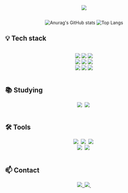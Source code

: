 <!--타이틀 부분--> 
<div align="center">
<img src="https://github.com/user-attachments/assets/9c45f8c4-8135-4a50-b740-d294d11e1e96" />
</div>

<br>

<div align="center">
  
  ![Anurag's GitHub stats](https://github-readme-stats.vercel.app/api?username=silkair&show_icons=true&theme=radical)
  ![Top Langs](https://github-readme-stats.vercel.app/api/top-langs/?username=silkair&layout=compact)
</div>

## 💡 Tech stack  
<br>
<div align =center>
  <img src="https://img.shields.io/badge/Django-092E20?style=for-the-badge&logo=Django&logoColor=white">
  <img src="https://img.shields.io/badge/Celery-37814A?style=for-the-badge&logo=Celery&logoColor=white">
  <img src="https://img.shields.io/badge/Redis-DC382D?style=for-the-badge&logo=Redis&logoColor=white">
</div>

<div align="center">
  <img src="https://img.shields.io/badge/mysql-4479A1?style=for-the-badge&logo=mysql&logoColor=white">
  <img src="https://img.shields.io/badge/NGINX-009639?style=for-the-badge&logo=nginx&logoColor=black">
  <img src="https://img.shields.io/badge/gunicorn-499848?style=for-the-badge&logo=gunicorn&logoColor=black">
</div>

<div align="center">
  <img src="https://img.shields.io/badge/Docker-2496ED?style=for-the-badge&logo=docker&logoColor=white">
  <img src="https://img.shields.io/badge/Amazon_EC2-FF9900?style=for-the-badge&logo=Amazon-EC2&logoColor=black">
  <img src="https://img.shields.io/badge/githubactions-2088FF?style=for-the-badge&logo=githubactions&logoColor=white">
</div>

<br>

## 📚 Studying
<div align="center">
  <img src="https://img.shields.io/badge/python-3670A0?style=for-the-badge&logo=python&logoColor=ffdd54" />&nbsp
  <img src="https://img.shields.io/badge/javascript-F7DF1E.svg?style=for-the-badge&logo=javascript&logoColor=20232a" />&nbsp
</div>

<br>

## 🛠 Tools
<div align="center">
  <img src="https://img.shields.io/badge/git-F05033.svg?style=for-the-badge&logo=git&logoColor=white" />&nbsp
  <img src="https://img.shields.io/badge/github-181717.svg?style=for-the-badge&logo=github&logoColor=white" />&nbsp
  <img src="https://img.shields.io/badge/Notion-F3F3F3.svg?style=for-the-badge&logo=notion&logoColor=black" />&nbsp
</div>

<div align="center">
  <img src="https://img.shields.io/badge/adobe%20photoshop-08253c.svg?style=for-the-badge&logo=adobe%20photoshop&logoColor=37abff" />&nbsp
  <img src="https://img.shields.io/badge/figma-F24E1E.svg?style=for-the-badge&logo=figma&logoColor=white" />&nbsp
</div>

<br>

## 📫 Contact
<div align="center">
  <a href="https://silkair001.tistory.com/">
    <img src="https://img.shields.io/badge/Tistory-FFFFFF?style=for-the-badge&logo=tistory&logoColor=000000" />&nbsp
  </a>
  <a href="mailto:silkair1234@gmail.com">
    <img
      src="https://img.shields.io/badge/silkair1234@gmail.com-D14836?style=for-the-badge&logo=gmail&logoColor=white"/>&nbsp
  </a>
</div>


